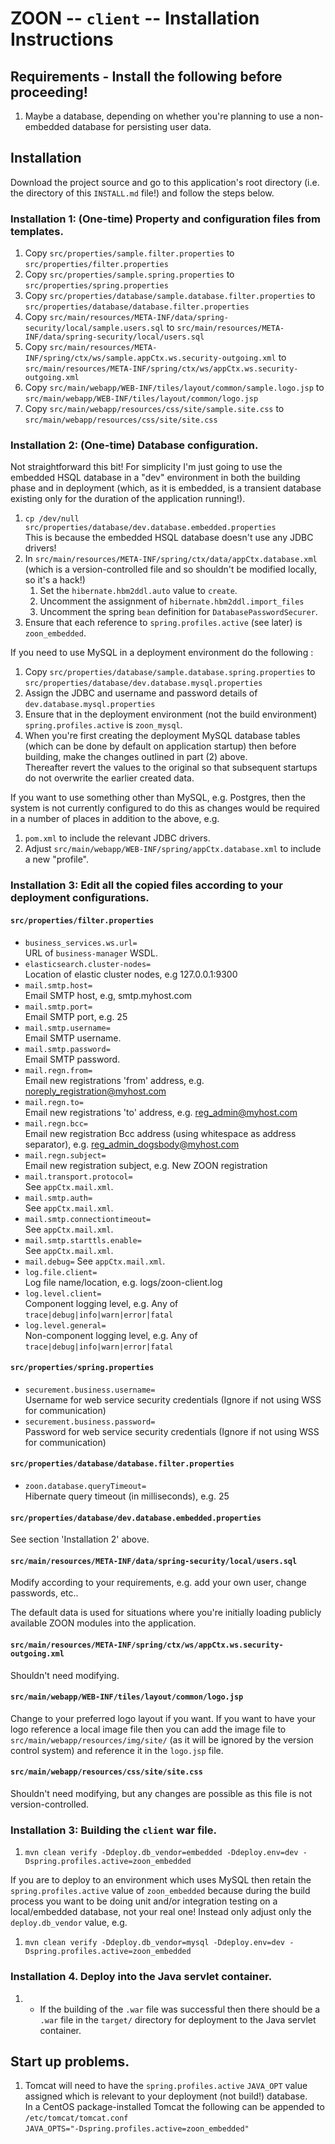 # ZOON -- `client` -- Installation Instructions

## Requirements - Install the following before proceeding!

 1. Maybe a database, depending on whether you're planning to use a non-embedded database for 
    persisting user data.

## Installation

Download the project source and go to this application's root directory (i.e. the directory of this
`INSTALL.md` file!) and follow the steps below.

### Installation 1: (One-time) Property and configuration files from templates.

 1. Copy `src/properties/sample.filter.properties` to `src/properties/filter.properties`
 1. Copy `src/properties/sample.spring.properties` to `src/properties/spring.properties`
 1. Copy `src/properties/database/sample.database.filter.properties` to
         `src/properties/database/database.filter.properties`
 1. Copy `src/main/resources/META-INF/data/spring-security/local/sample.users.sql` to
         `src/main/resources/META-INF/data/spring-security/local/users.sql`
 1. Copy `src/main/resources/META-INF/spring/ctx/ws/sample.appCtx.ws.security-outgoing.xml` to
         `src/main/resources/META-INF/spring/ctx/ws/appCtx.ws.security-outgoing.xml`
 1. Copy `src/main/webapp/WEB-INF/tiles/layout/common/sample.logo.jsp` to
         `src/main/webapp/WEB-INF/tiles/layout/common/logo.jsp`
 1. Copy `src/main/webapp/resources/css/site/sample.site.css` to
         `src/main/webapp/resources/css/site/site.css`

### Installation 2: (One-time) Database configuration.

Not straightforward this bit! For simplicity I'm just going to use the embedded HSQL database in a
"dev" environment in both the building phase and in deployment (which, as it is embedded, is a
transient database existing only for the duration of the application running!).

 1. `cp /dev/null src/properties/database/dev.database.embedded.properties`  
    This is because the embedded HSQL database doesn't use any JDBC drivers!
 1. In `src/main/resources/META-INF/spring/ctx/data/appCtx.database.xml` (which is a version-controlled
    file and so shouldn't be modified locally, so it's a hack!)
    1. Set the `hibernate.hbm2ddl.auto` value to `create`.
    1. Uncomment the assignment of `hibernate.hbm2ddl.import_files`
    1. Uncomment the spring `bean` definition for `DatabasePasswordSecurer`.
 1. Ensure that each reference to `spring.profiles.active` (see later) is `zoon_embedded`.

If you need to use MySQL in a deployment environment do the following : 

 1. Copy `src/properties/database/sample.database.spring.properties` to
         `src/properties/database/dev.database.mysql.properties`
 1. Assign the JDBC and username and password details of `dev.database.mysql.properties`
 1. Ensure that in the deployment environment (not the build environment) `spring.profiles.active`
    is `zoon_mysql`.
 1. When you're first creating the deployment MySQL database tables (which can be done by default
    on application startup) then before building, make the changes outlined in part (2) above.  
    Thereafter revert the values to the original so that subsequent startups do not overwrite the
    earlier created data.

If you want to use something other than MySQL, e.g. Postgres, then the system is not currently 
configured to do this as changes would be required in a number of places in addition to the above,
e.g. 
 1. `pom.xml` to include the relevant JDBC drivers.
 1. Adjust `src/main/webapp/WEB-INF/spring/appCtx.database.xml` to include a new "profile".

### Installation 3: Edit all the copied files according to your deployment configurations.

#### `src/properties/filter.properties`

 * `business_services.ws.url=`  
   URL of `business-manager` WSDL.
 * `elasticsearch.cluster-nodes=`  
   Location of elastic cluster nodes, e.g 127.0.0.1:9300
 * `mail.smtp.host=`  
   Email SMTP host, e.g, smtp.myhost.com
 * `mail.smtp.port=`  
   Email SMTP port, e.g. 25
 * `mail.smtp.username=`  
   Email SMTP username.
 * `mail.smtp.password=`  
   Email SMTP password.
 * `mail.regn.from=`  
   Email new registrations 'from' address, e.g. noreply_registration@myhost.com
 * `mail.regn.to=`  
   Email new registrations 'to' address, e.g. reg_admin@myhost.com
 * `mail.regn.bcc=`  
   Email new registration Bcc address (using whitespace as address separator), e.g. reg_admin_dogsbody@myhost.com
 * `mail.regn.subject=`  
   Email new registration subject, e.g. New ZOON registration
 * `mail.transport.protocol=`  
   See `appCtx.mail.xml`.
 * `mail.smtp.auth=`  
   See `appCtx.mail.xml`.
 * `mail.smtp.connectiontimeout=`  
   See `appCtx.mail.xml`.
 * `mail.smtp.starttls.enable=`  
   See `appCtx.mail.xml`.
 * `mail.debug=`
   See `appCtx.mail.xml`.
 * `log.file.client=`  
   Log file name/location, e.g. logs/zoon-client.log
 * `log.level.client=`  
   Component logging level, e.g. Any of `trace|debug|info|warn|error|fatal`
 * `log.level.general=`  
   Non-component logging level, e.g. Any of `trace|debug|info|warn|error|fatal`

#### `src/properties/spring.properties`

 * `securement.business.username=`  
   Username for web service security credentials (Ignore if not using WSS for communication)
 * `securement.business.password=`  
   Password for web service security credentials (Ignore if not using WSS for communication)

#### `src/properties/database/database.filter.properties`

 * `zoon.database.queryTimeout=`  
   Hibernate query timeout (in milliseconds), e.g. 25

#### `src/properties/database/dev.database.embedded.properties`

See section 'Installation 2' above. 

#### `src/main/resources/META-INF/data/spring-security/local/users.sql`

Modify according to your requirements, e.g. add your own user, change passwords, etc..

The default data is used for situations where you're initially loading publicly available ZOON
modules into the application.

#### `src/main/resources/META-INF/spring/ctx/ws/appCtx.ws.security-outgoing.xml`

Shouldn't need modifying.

#### `src/main/webapp/WEB-INF/tiles/layout/common/logo.jsp`

Change to your preferred logo layout if you want. If you want to have your logo reference a local
image file then you can add the image file to `src/main/webapp/resources/img/site/` (as it will
be ignored by the version control system) and reference it in the `logo.jsp` file.

#### `src/main/webapp/resources/css/site/site.css`

Shouldn't need modifying, but any changes are possible as this file is not version-controlled.

### Installation 3: Building the `client` war file. 

 1. `mvn clean verify -Ddeploy.db_vendor=embedded -Ddeploy.env=dev -Dspring.profiles.active=zoon_embedded`

If you are to deploy to an environment which uses MySQL then retain the `spring.profiles.active`
value of `zoon_embedded` because during the build process you want to be doing unit and/or 
integration testing on a local/embedded database, not your real one! Instead only adjust only the 
`deploy.db_vendor` value, e.g.

 1. `mvn clean verify -Ddeploy.db_vendor=mysql -Ddeploy.env=dev -Dspring.profiles.active=zoon_embedded`

### Installation 4. Deploy into the Java servlet container.

 1. - If the building of the `.war` file was successful then there should be a `.war` file in the
    `target/` directory for deployment to the Java servlet container.

## Start up problems.

 1. Tomcat will need to have the `spring.profiles.active` `JAVA_OPT` value assigned which is
    relevant to your deployment (not build!) database.  
    In a CentOS package-installed Tomcat the following can be appended to `/etc/tomcat/tomcat.conf`  
    `JAVA_OPTS="-Dspring.profiles.active=zoon_embedded"`